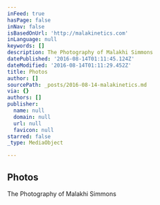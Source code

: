```yaml
---
inFeed: true
hasPage: false
inNav: false
isBasedOnUrl: 'http://malakinetics.com'
inLanguage: null
keywords: []
description: The Photography of Malakhi Simmons
datePublished: '2016-08-14T01:11:45.124Z'
dateModified: '2016-08-14T01:11:29.452Z'
title: Photos
author: []
sourcePath: _posts/2016-08-14-malakinetics.md
via: {}
authors: []
publisher:
  name: null
  domain: null
  url: null
  favicon: null
starred: false
_type: MediaObject

---
```

<article style=""><h1>Photos</h1><p>The Photography of Malakhi Simmons</p></article>